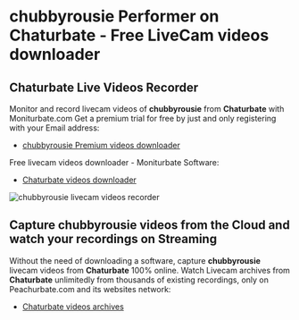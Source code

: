 # chubbyrousie Performer on Chaturbate - Free LiveCam videos downloader

## Chaturbate Live Videos Recorder

Monitor and record livecam videos of **chubbyrousie** from **Chaturbate** with Moniturbate.com
Get a premium trial for free by just and only registering with your Email address:
* [chubbyrousie Premium videos downloader](https://moniturbate.com/request-demo-licence-key.html)

Free livecam videos downloader - Moniturbate Software:
* [Chaturbate videos downloader](https://moniturbate.com/moniturbate-download-software.html)

![chubbyrousie livecam videos recorder](https://peachurnet.com/templates/moniturbate-software.png)


## Capture chubbyrousie videos from the Cloud and watch your recordings on Streaming

Without the need of downloading a software, capture **chubbyrousie** livecam videos from **Chaturbate** 100% online.
Watch Livecam archives from **Chaturbate** unlimitedly from thousands of existing recordings, only on Peachurbate.com and its websites network:
* [Chaturbate videos archives](https://peachurnet.com/)